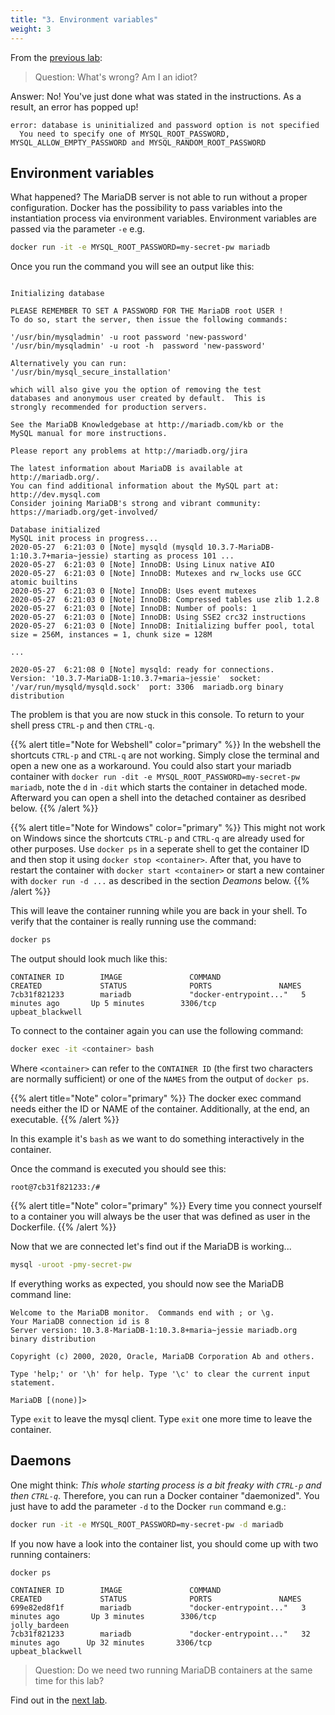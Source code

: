 ```yaml
---
title: "3. Environment variables"
weight: 3
---
```



From the [previous lab](../02/):

> Question: What's wrong? Am I an idiot?

Answer: No! You've just done what was stated in the instructions. As a result, an error has popped up!

```
error: database is uninitialized and password option is not specified
  You need to specify one of MYSQL_ROOT_PASSWORD, MYSQL_ALLOW_EMPTY_PASSWORD and MYSQL_RANDOM_ROOT_PASSWORD
```


## Environment variables

What happened?
The MariaDB server is not able to run without a proper configuration. Docker has the possibility to pass variables into the instantiation process via environment variables.
Environment variables are passed via the parameter `-e` e.g.

```bash
docker run -it -e MYSQL_ROOT_PASSWORD=my-secret-pw mariadb
```

Once you run the command you will see an output like this:

```

Initializing database

PLEASE REMEMBER TO SET A PASSWORD FOR THE MariaDB root USER !
To do so, start the server, then issue the following commands:

'/usr/bin/mysqladmin' -u root password 'new-password'
'/usr/bin/mysqladmin' -u root -h  password 'new-password'

Alternatively you can run:
'/usr/bin/mysql_secure_installation'

which will also give you the option of removing the test
databases and anonymous user created by default.  This is
strongly recommended for production servers.

See the MariaDB Knowledgebase at http://mariadb.com/kb or the
MySQL manual for more instructions.

Please report any problems at http://mariadb.org/jira

The latest information about MariaDB is available at http://mariadb.org/.
You can find additional information about the MySQL part at:
http://dev.mysql.com
Consider joining MariaDB's strong and vibrant community:
https://mariadb.org/get-involved/

Database initialized
MySQL init process in progress...
2020-05-27  6:21:03 0 [Note] mysqld (mysqld 10.3.7-MariaDB-1:10.3.7+maria~jessie) starting as process 101 ...
2020-05-27  6:21:03 0 [Note] InnoDB: Using Linux native AIO
2020-05-27  6:21:03 0 [Note] InnoDB: Mutexes and rw_locks use GCC atomic builtins
2020-05-27  6:21:03 0 [Note] InnoDB: Uses event mutexes
2020-05-27  6:21:03 0 [Note] InnoDB: Compressed tables use zlib 1.2.8
2020-05-27  6:21:03 0 [Note] InnoDB: Number of pools: 1
2020-05-27  6:21:03 0 [Note] InnoDB: Using SSE2 crc32 instructions
2020-05-27  6:21:03 0 [Note] InnoDB: Initializing buffer pool, total size = 256M, instances = 1, chunk size = 128M

...

2020-05-27  6:21:08 0 [Note] mysqld: ready for connections.
Version: '10.3.7-MariaDB-1:10.3.7+maria~jessie'  socket: '/var/run/mysqld/mysqld.sock'  port: 3306  mariadb.org binary distribution
```

The problem is that you are now stuck in this console.
To return to your shell press `CTRL-p` and then `CTRL-q`.

{{% alert title="Note for Webshell" color="primary" %}}
In the webshell the shortcuts `CTRL-p` and `CTRL-q` are not working. Simply close the terminal and open a new one as a workaround. You could also start your mariadb container with `docker run -dit -e MYSQL_ROOT_PASSWORD=my-secret-pw mariadb`, note the `d` in `-dit` which starts the container in detached mode. Afterward you can open a shell into the detached container as desribed below.
{{% /alert %}}

{{% alert title="Note for Windows" color="primary" %}}
This might not work on Windows since the shortcuts `CTRL-p` and `CTRL-q` are already used for other purposes. Use `docker ps` in a seperate shell to get the container ID and then stop it using `docker stop <container>`. After that, you have to restart the container with `docker start <container>` or start a new container with `docker run -d ...` as described in the section _Deamons_ below.
{{% /alert %}}

This will leave the container running while you are back in your shell. To verify that the container is really running use the command:

```bash
docker ps
```

The output should look much like this:

```
CONTAINER ID        IMAGE               COMMAND                  CREATED             STATUS              PORTS               NAMES
7cb31f821233        mariadb             "docker-entrypoint..."   5 minutes ago       Up 5 minutes        3306/tcp            upbeat_blackwell
```

To connect to the container again you can use the following command:

```bash
docker exec -it <container> bash
```

Where `<container>` can refer to the `CONTAINER ID` (the first two characters are normally sufficient) or one of the `NAMES` from the output of `docker ps`.

{{% alert title="Note" color="primary" %}}
The docker exec command needs either the ID or NAME of the container. Additionally, at the end, an executable.
{{% /alert %}}

In this example it's `bash` as we want to do something interactively in the container.

Once the command is executed you should see this:

`root@7cb31f821233:/#`

{{% alert title="Note" color="primary" %}}
Every time you connect yourself to a container you will always be the user that was defined as user in the Dockerfile.
{{% /alert %}}

Now that we are connected let's find out if the MariaDB is working...

```bash
mysql -uroot -pmy-secret-pw
```

If everything works as expected, you should now see the MariaDB command line:

```
Welcome to the MariaDB monitor.  Commands end with ; or \g.
Your MariaDB connection id is 8
Server version: 10.3.8-MariaDB-1:10.3.8+maria~jessie mariadb.org binary distribution

Copyright (c) 2000, 2020, Oracle, MariaDB Corporation Ab and others.

Type 'help;' or '\h' for help. Type '\c' to clear the current input statement.

MariaDB [(none)]>
```

Type `exit` to leave the mysql client. Type `exit` one more time to leave the container.


## Daemons

One might think: *This whole starting process is a bit freaky with `CTRL-p` and then `CTRL-q`*.
Therefore, you can run a Docker container "daemonized".
You just have to add the parameter `-d` to the Docker `run` command e.g.:

```bash
docker run -it -e MYSQL_ROOT_PASSWORD=my-secret-pw -d mariadb
```

If you now have a look into the container list, you should come up with two running containers:

```bash
docker ps
```

```
CONTAINER ID        IMAGE               COMMAND                  CREATED             STATUS              PORTS               NAMES
699e82ed8f1f        mariadb             "docker-entrypoint..."   3 minutes ago       Up 3 minutes        3306/tcp            jolly_bardeen
7cb31f821233        mariadb             "docker-entrypoint..."   32 minutes ago      Up 32 minutes       3306/tcp            upbeat_blackwell
```

> Question: Do we need two running MariaDB containers at the same time for this lab?

Find out in the [next lab](../04/).

